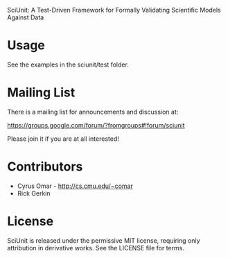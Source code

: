 SciUnit: A Test-Driven Framework for Formally Validating Scientific Models Against Data

# Usage
See the examples in the sciunit/test folder.

# Mailing List
There is a mailing list for announcements and discussion at:

  https://groups.google.com/forum/?fromgroups#!forum/sciunit

Please join it if you are at all interested!

# Contributors
 * Cyrus Omar - http://cs.cmu.edu/~comar
 * Rick Gerkin

# License
SciUnit is released under the permissive MIT license, requiring only attribution in derivative works. See the LICENSE file for terms.
